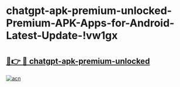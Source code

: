 # chatgpt-apk-premium-unlocked-Premium-APK-Apps-for-Android-Latest-Update-!vw1gx

# <h2><a href="https://vxaztk.esa.edu.pl?title=chatgpt-apk-premium-unlocked&ref=vw1gx">🔗👉 🔴 chatgpt-apk-premium-unlocked</a></h2>

[![acn](https://github.com/user-attachments/assets/0f9c940e-d8b0-45ae-aac7-cd30a18b3e1c)](https://vxaztk.esa.edu.pl?title=chatgpt-apk-premium-unlocked&ref=vw1gx)

